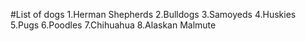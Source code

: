 #List of dogs
1.Herman Shepherds
2.Bulldogs
3.Samoyeds
4.Huskies
5.Pugs
6.Poodles
7.Chihuahua
8.Alaskan Malmute